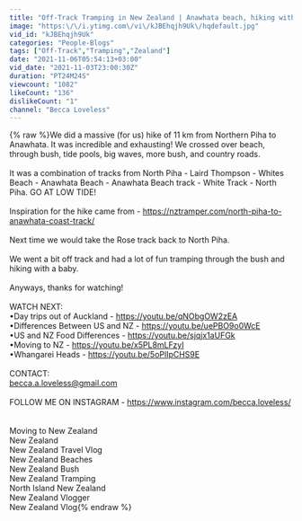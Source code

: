 ```yaml
---
title: "Off-Track Tramping in New Zealand | Anawhata beach, hiking with a baby, Auckland hikes"
image: "https:\/\/i.ytimg.com\/vi\/kJBEhqjh9Uk\/hqdefault.jpg"
vid_id: "kJBEhqjh9Uk"
categories: "People-Blogs"
tags: ["Off-Track","Tramping","Zealand"]
date: "2021-11-06T05:54:13+03:00"
vid_date: "2021-11-03T23:00:30Z"
duration: "PT24M24S"
viewcount: "1082"
likeCount: "136"
dislikeCount: "1"
channel: "Becca Loveless"
---
```

{% raw %}We did a massive (for us) hike of 11 km from Northern Piha to Anawhata. It was incredible and exhausting! We crossed over beach, through bush, tide pools, big waves, more bush, and country roads. <br /><br />It was a combination of tracks from North Piha - Laird Thompson - Whites Beach - Anawhata Beach - Anawhata Beach track - White Track - North Piha. GO AT LOW TIDE!<br /><br />Inspiration for the hike came from - <a rel="nofollow" target="blank" href="https://nztramper.com/north-piha-to-anawhata-coast-track/">https://nztramper.com/north-piha-to-anawhata-coast-track/</a><br /><br />Next time we would take the Rose track back to North Piha. <br /><br />We went a bit off track and had a lot of fun tramping through the bush and hiking with a baby. <br /><br />Anyways, thanks for watching! <br /><br />WATCH NEXT:<br />•Day trips out of Auckland - <a rel="nofollow" target="blank" href="https://youtu.be/qNObgOW2zEA">https://youtu.be/qNObgOW2zEA</a><br />•Differences Between US and NZ - <a rel="nofollow" target="blank" href="https://youtu.be/uePBO9o0WcE">https://youtu.be/uePBO9o0WcE</a><br />•US and NZ Food Differences - <a rel="nofollow" target="blank" href="https://youtu.be/sjqjx1aUFGk">https://youtu.be/sjqjx1aUFGk</a><br />•Moving to NZ - <a rel="nofollow" target="blank" href="https://youtu.be/x5PL8mLFzyI">https://youtu.be/x5PL8mLFzyI</a><br />•Whangarei Heads - <a rel="nofollow" target="blank" href="https://youtu.be/5oPlIpCHS9E">https://youtu.be/5oPlIpCHS9E</a><br /><br />CONTACT:<br />becca.a.loveless@gmail.com<br /><br />FOLLOW ME ON INSTAGRAM - <a rel="nofollow" target="blank" href="https://www.instagram.com/becca.loveless/">https://www.instagram.com/becca.loveless/</a><br /><br /><br />Moving to New Zealand <br />New Zealand<br />New Zealand Travel Vlog<br />New Zealand Beaches<br />New Zealand Bush<br />New Zealand Tramping <br />North Island New Zealand<br />New Zealand Vlogger<br />New Zealand Vlog{% endraw %}

